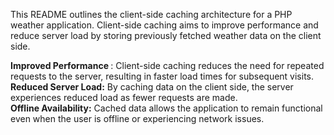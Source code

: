 This README outlines the client-side caching architecture for a PHP weather application. Client-side caching aims to improve performance and reduce server load by storing previously fetched weather data on the client side.<br> 

<b> Improved Performance </b>: Client-side caching reduces the need for repeated requests to the server, resulting in faster load times for subsequent visits.<br>
<b> Reduced Server Load:</b>  By caching data on the client side, the server experiences reduced load as fewer requests are made. <br>
<b> Offline Availability:</b>  Cached data allows the application to remain functional even when the user is offline or experiencing network issues.<br>
